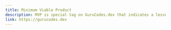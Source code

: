 ```yaml
---
title: Minimum Viable Product
description: MVP is special tag on GuruCodes.dev that indicates a lesson with multiple frontend integrations paths, including Angular, React, Vue, Svelte, Flutter, Ionic, and More.
link: https://gurucodes.dev
---
```

